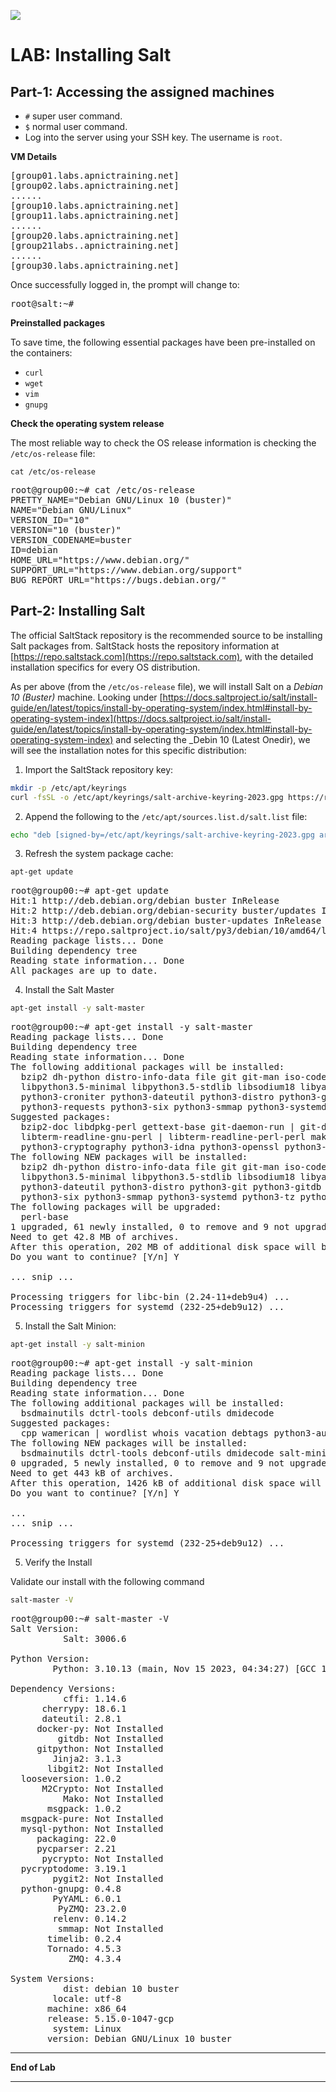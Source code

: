 ![](images/apnic_logo.png)
# LAB: Installing Salt

## Part-1: Accessing the assigned machines

* `#` super user command.  
* `$` normal user command.  
* Log into the server using your SSH key. The username is `root`.

**VM Details** 
<pre>
[group01.labs.apnictraining.net]
[group02.labs.apnictraining.net]
......  
[group10.labs.apnictraining.net]
[group11.labs.apnictraining.net]
......  
[group20.labs.apnictraining.net]
[group21labs..apnictraining.net]
......
[group30.labs.apnictraining.net]
</pre>

Once successfully logged in, the prompt will change to:

<pre>
root@salt:~#
</pre>

**Preinstalled packages**

To save time, the following essential packages have been pre-installed on the containers:

* `curl`
* `wget`
* `vim`
* `gnupg`

**Check the operating system release**

The most reliable way to check the OS release information is checking the `/etc/os-release` file:

```
cat /etc/os-release   
```
<pre>
root@group00:~# cat /etc/os-release
PRETTY_NAME="Debian GNU/Linux 10 (buster)"
NAME="Debian GNU/Linux"
VERSION_ID="10"
VERSION="10 (buster)"
VERSION_CODENAME=buster
ID=debian
HOME_URL="https://www.debian.org/"
SUPPORT_URL="https://www.debian.org/support"
BUG_REPORT_URL="https://bugs.debian.org/"
</pre>


## Part-2: Installing Salt

The official SaltStack repository is the recommended source to be installing Salt packages from. SaltStack hosts the repository information at [https://repo.saltstack.com](https://repo.saltstack.com), with the detailed installation specifics for every
OS distribution.

As per above (from the `/etc/os-release` file), we will install Salt on a _Debian 10 (Buster)_ machine. Looking under [https://docs.saltproject.io/salt/install-guide/en/latest/topics/install-by-operating-system/index.html#install-by-operating-system-index](https://docs.saltproject.io/salt/install-guide/en/latest/topics/install-by-operating-system/index.html#install-by-operating-system-index) and selecting the _Debin 10 (Latest Onedir), we will see the installation notes for this specific distribution:

1. Import the SaltStack repository key:

```bash
mkdir -p /etc/apt/keyrings
curl -fsSL -o /etc/apt/keyrings/salt-archive-keyring-2023.gpg https://repo.saltproject.io/salt/py3/debian/10/amd64/SALT-PROJECT-GPG-PUBKEY-2023.gpg
```

2. Append the following to the `/etc/apt/sources.list.d/salt.list` file:

```bash
echo "deb [signed-by=/etc/apt/keyrings/salt-archive-keyring-2023.gpg arch=amd64] https://repo.saltproject.io/salt/py3/debian/10/amd64/latest buster main" | tee /etc/apt/sources.list.d/salt.list
```

3. Refresh the system package cache:

```bash
apt-get update
```

<pre>
root@group00:~# apt-get update
Hit:1 http://deb.debian.org/debian buster InRelease
Hit:2 http://deb.debian.org/debian-security buster/updates InRelease
Hit:3 http://deb.debian.org/debian buster-updates InRelease
Hit:4 https://repo.saltproject.io/salt/py3/debian/10/amd64/latest buster InRelease
Reading package lists... Done
Building dependency tree
Reading state information... Done
All packages are up to date.
</pre>

4. Install the Salt Master

```bash
apt-get install -y salt-master
```
<pre>
root@group00:~# apt-get install -y salt-master
Reading package lists... Done
Building dependency tree
Reading state information... Done
The following additional packages will be installed:
  bzip2 dh-python distro-info-data file git git-man iso-codes less libapt-inst2.0 libcurl3-gnutls liberror-perl libgdbm3 libmagic-mgc libmagic1 libmpdec2 libperl5.24 libpgm-5.2-0 libpopt0 libpython3-stdlib
  libpython3.5-minimal libpython3.5-stdlib libsodium18 libyaml-0-2 libzmq5 lsb-release mime-support netbase patch perl perl-base perl-modules-5.24 python-apt-common python3 python3-apt python3-chardet
  python3-croniter python3-dateutil python3-distro python3-git python3-gitdb python3-jinja2 python3-markupsafe python3-minimal python3-msgpack python3-pkg-resources python3-psutil python3-pycryptodome
  python3-requests python3-six python3-smmap python3-systemd python3-tz python3-urllib3 python3-yaml python3-zmq python3.5 python3.5-minimal rename rsync salt-common xz-utils
Suggested packages:
  bzip2-doc libdpkg-perl gettext-base git-daemon-run | git-daemon-sysvinit git-doc git-el git-email git-gui gitk gitweb git-arch git-cvs git-mediawiki git-svn isoquery lsb ed diffutils-doc perl-doc
  libterm-readline-gnu-perl | libterm-readline-perl-perl make python3-doc python3-tk python3-venv python3-apt-dbg python-apt-doc python-git-doc python-jinja2-doc python3-setuptools python-psutil-doc
  python3-cryptography python3-idna python3-openssl python3-socks python3-nose python3.5-venv python3.5-doc binutils binfmt-support python3-pycurl python3-twisted
The following NEW packages will be installed:
  bzip2 dh-python distro-info-data file git git-man iso-codes less libapt-inst2.0 libcurl3-gnutls liberror-perl libgdbm3 libmagic-mgc libmagic1 libmpdec2 libperl5.24 libpgm-5.2-0 libpopt0 libpython3-stdlib
  libpython3.5-minimal libpython3.5-stdlib libsodium18 libyaml-0-2 libzmq5 lsb-release mime-support netbase patch perl perl-modules-5.24 python-apt-common python3 python3-apt python3-chardet python3-croniter
  python3-dateutil python3-distro python3-git python3-gitdb python3-jinja2 python3-markupsafe python3-minimal python3-msgpack python3-pkg-resources python3-psutil python3-pycryptodome python3-requests
  python3-six python3-smmap python3-systemd python3-tz python3-urllib3 python3-yaml python3-zmq python3.5 python3.5-minimal rename rsync salt-common salt-master xz-utils
The following packages will be upgraded:
  perl-base
1 upgraded, 61 newly installed, 0 to remove and 9 not upgraded.
Need to get 42.8 MB of archives.
After this operation, 202 MB of additional disk space will be used.
Do you want to continue? [Y/n] Y

... snip ...

Processing triggers for libc-bin (2.24-11+deb9u4) ...
Processing triggers for systemd (232-25+deb9u12) ...
</pre>

5. Install the Salt Minion:

```bash
apt-get install -y salt-minion
```
<pre>
root@group00:~# apt-get install -y salt-minion
Reading package lists... Done
Building dependency tree
Reading state information... Done
The following additional packages will be installed:
  bsdmainutils dctrl-tools debconf-utils dmidecode
Suggested packages:
  cpp wamerican | wordlist whois vacation debtags python3-augeas
The following NEW packages will be installed:
  bsdmainutils dctrl-tools debconf-utils dmidecode salt-minion
0 upgraded, 5 newly installed, 0 to remove and 9 not upgraded.
Need to get 443 kB of archives.
After this operation, 1426 kB of additional disk space will be used.
Do you want to continue? [Y/n] Y

...
... snip ...

Processing triggers for systemd (232-25+deb9u12) ...
</pre>

5. Verify the Install

Validate our install with the following command
```bash
salt-master -V
```

<pre>
root@group00:~# salt-master -V
Salt Version:
          Salt: 3006.6

Python Version:
        Python: 3.10.13 (main, Nov 15 2023, 04:34:27) [GCC 11.2.0]

Dependency Versions:
          cffi: 1.14.6
      cherrypy: 18.6.1
      dateutil: 2.8.1
     docker-py: Not Installed
         gitdb: Not Installed
     gitpython: Not Installed
        Jinja2: 3.1.3
       libgit2: Not Installed
  looseversion: 1.0.2
      M2Crypto: Not Installed
          Mako: Not Installed
       msgpack: 1.0.2
  msgpack-pure: Not Installed
  mysql-python: Not Installed
     packaging: 22.0
     pycparser: 2.21
      pycrypto: Not Installed
  pycryptodome: 3.19.1
        pygit2: Not Installed
  python-gnupg: 0.4.8
        PyYAML: 6.0.1
         PyZMQ: 23.2.0
        relenv: 0.14.2
         smmap: Not Installed
       timelib: 0.2.4
       Tornado: 4.5.3
           ZMQ: 4.3.4

System Versions:
          dist: debian 10 buster
        locale: utf-8
       machine: x86_64
       release: 5.15.0-1047-gcp
        system: Linux
       version: Debian GNU/Linux 10 buster
</pre>

---
**End of Lab**

---
